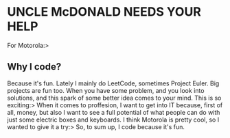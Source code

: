 # UNCLE McDONALD NEEDS YOUR HELP
For Motorola:>

## Why I code?

Because it's fun. Lately I mainly do LeetCode, sometimes Project Euler. Big projects are fun too.
When you have some problem, and you look into solutions, and this spark of some better idea comes to your mind. This is so exciting:>
When it comes to proffesion, I want to get into IT because, first of all, money, but also I want to see a full potential of what people can do with just some electric boxes and keyboards. I think Motorola is pretty cool, so I wanted to give it a try:>
So, to sum up, I code because it's fun.
